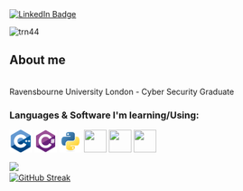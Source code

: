 <div id="badges">
  <a href="https://www.linkedin.com/in/jayden-t-1289b9307/">
    <img src="https://img.shields.io/badge/LinkedIn-blue?style=for-the-badge&logo=linkedin&logoColor=white" alt="LinkedIn Badge"/>
  </a>
<p align="left"> <img src="https://komarev.com/ghpvc/?username=trn44&label=Profile%20Views&color=f88192&style=plastic" alt="trn44" /> </p> 
<h2>About me</h2> </br>
Ravensbourne University London - Cyber Security Graduate

<h3 align="left">Languages & Software I'm learning/Using:</h3>
<p align="left"> 
  <img src="https://raw.githubusercontent.com/devicons/devicon/master/icons/cplusplus/cplusplus-original.svg" width="40" height="40"/>
  <img src="https://raw.githubusercontent.com/devicons/devicon/master/icons/csharp/csharp-original.svg" width="40" height="40"/>
  <img src="https://raw.githubusercontent.com/devicons/devicon/master/icons/python/python-original.svg" width="40" height="40"/>
  <img src="https://cdn.jsdelivr.net/gh/devicons/devicon@latest/icons/visualstudio/visualstudio-original.svg" width="40" height="40"/> 
  <img src="https://cdn.jsdelivr.net/gh/devicons/devicon@latest/icons/vscode/vscode-original.svg" width="40" height="40"/>
  <img src="https://cdn.jsdelivr.net/gh/devicons/devicon@latest/icons/windows8/windows8-original.svg" width="40" height="40" />
</p>

![](https://github-readme-stats.vercel.app/api/top-langs/?username=trn44&show_icons=truek&bg_color=000000&title_color=f88192&text_color=f88192&hide_border=false&border_color=6CD3BF&include_all_commits=true&count_private=true&layout=compact)</br>
[![GitHub Streak](https://github-readme-streak-stats.herokuapp.com?user=trn44&theme=dark&date_format=j%20M%5B%20Y%5D&background=000000&ring=F88192&fire=F88192&dates=F8819200&sideLabels=F88192&currStreakLabel=F88192&sideNums=FFFFFF&stroke=6CD3BF&currStreakNum=FFFFFF&border=6CD3BF)](https://git.io/streak-stats)
